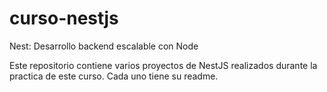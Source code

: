 # curso-nestjs
Nest: Desarrollo backend escalable con Node

Este repositorio contiene varios proyectos de NestJS realizados durante la practica de este curso.
Cada uno tiene su readme.
